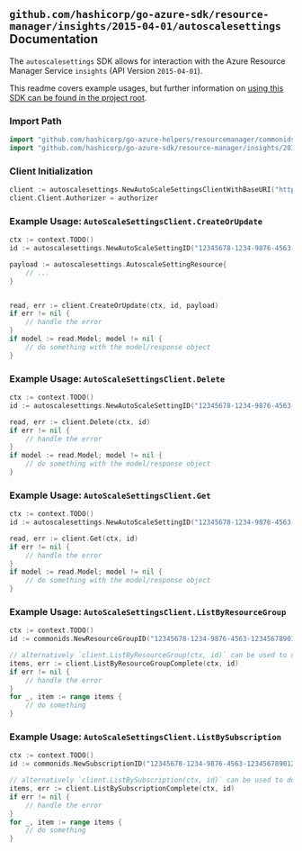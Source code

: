 
## `github.com/hashicorp/go-azure-sdk/resource-manager/insights/2015-04-01/autoscalesettings` Documentation

The `autoscalesettings` SDK allows for interaction with the Azure Resource Manager Service `insights` (API Version `2015-04-01`).

This readme covers example usages, but further information on [using this SDK can be found in the project root](https://github.com/hashicorp/go-azure-sdk/tree/main/docs).

### Import Path

```go
import "github.com/hashicorp/go-azure-helpers/resourcemanager/commonids"
import "github.com/hashicorp/go-azure-sdk/resource-manager/insights/2015-04-01/autoscalesettings"
```


### Client Initialization

```go
client := autoscalesettings.NewAutoScaleSettingsClientWithBaseURI("https://management.azure.com")
client.Client.Authorizer = authorizer
```


### Example Usage: `AutoScaleSettingsClient.CreateOrUpdate`

```go
ctx := context.TODO()
id := autoscalesettings.NewAutoScaleSettingID("12345678-1234-9876-4563-123456789012", "example-resource-group", "autoScaleSettingValue")

payload := autoscalesettings.AutoscaleSettingResource{
	// ...
}


read, err := client.CreateOrUpdate(ctx, id, payload)
if err != nil {
	// handle the error
}
if model := read.Model; model != nil {
	// do something with the model/response object
}
```


### Example Usage: `AutoScaleSettingsClient.Delete`

```go
ctx := context.TODO()
id := autoscalesettings.NewAutoScaleSettingID("12345678-1234-9876-4563-123456789012", "example-resource-group", "autoScaleSettingValue")

read, err := client.Delete(ctx, id)
if err != nil {
	// handle the error
}
if model := read.Model; model != nil {
	// do something with the model/response object
}
```


### Example Usage: `AutoScaleSettingsClient.Get`

```go
ctx := context.TODO()
id := autoscalesettings.NewAutoScaleSettingID("12345678-1234-9876-4563-123456789012", "example-resource-group", "autoScaleSettingValue")

read, err := client.Get(ctx, id)
if err != nil {
	// handle the error
}
if model := read.Model; model != nil {
	// do something with the model/response object
}
```


### Example Usage: `AutoScaleSettingsClient.ListByResourceGroup`

```go
ctx := context.TODO()
id := commonids.NewResourceGroupID("12345678-1234-9876-4563-123456789012", "example-resource-group")

// alternatively `client.ListByResourceGroup(ctx, id)` can be used to do batched pagination
items, err := client.ListByResourceGroupComplete(ctx, id)
if err != nil {
	// handle the error
}
for _, item := range items {
	// do something
}
```


### Example Usage: `AutoScaleSettingsClient.ListBySubscription`

```go
ctx := context.TODO()
id := commonids.NewSubscriptionID("12345678-1234-9876-4563-123456789012")

// alternatively `client.ListBySubscription(ctx, id)` can be used to do batched pagination
items, err := client.ListBySubscriptionComplete(ctx, id)
if err != nil {
	// handle the error
}
for _, item := range items {
	// do something
}
```
